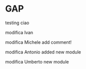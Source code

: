 # GAP
testing
ciao

modifica Ivan

modifica Michele add comment!

modifica Antonio added new module

modifica Umberto new module

